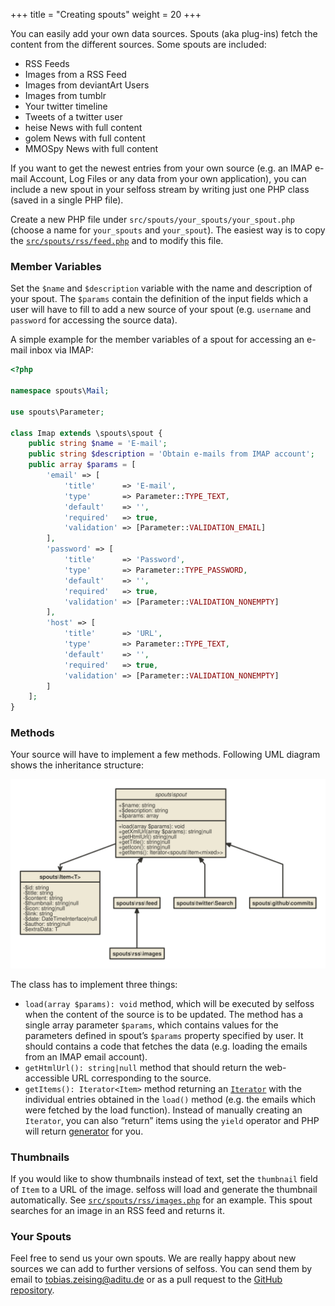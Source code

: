 +++
title = "Creating spouts"
weight = 20
+++

You can easily add your own data sources. Spouts (aka plug-ins) fetch the content from the different sources. Some spouts are included:

* RSS Feeds
* Images from a RSS Feed
* Images from deviantArt Users
* Images from tumblr
* Your twitter timeline
* Tweets of a twitter user
* heise News with full content
* golem News with full content
* MMOSpy News with full content

If you want to get the newest entries from your own source (e.g. an IMAP e-mail Account, Log Files or any data from your own application), you can include a new spout in your selfoss stream by writing just one PHP class (saved in a single PHP file).

Create a new PHP file under `src/spouts/your_spouts/your_spout.php` (choose a name for `your_spouts` and `your_spout`). The easiest way is to copy the [`src/spouts/rss/feed.php`](https://github.com/fossar/selfoss/blob/master/src/spouts/rss/feed.php) and to modify this file.

### Member Variables
Set the `$name` and `$description` variable with the name and description of your spout. The `$params` contain the definition of the input fields which a user will have to fill to add a new source of your spout (e.g. `username` and `password` for accessing the source data).

A simple example for the member variables of a spout for accessing an e-mail inbox via IMAP:

```php
<?php

namespace spouts\Mail;

use spouts\Parameter;

class Imap extends \spouts\spout {
    public string $name = 'E-mail';
    public string $description = 'Obtain e-mails from IMAP account';
    public array $params = [
        'email' => [
            'title'      => 'E-mail',
            'type'       => Parameter::TYPE_TEXT,
            'default'    => '',
            'required'   => true,
            'validation' => [Parameter::VALIDATION_EMAIL]
        ],
        'password' => [
            'title'      => 'Password',
            'type'       => Parameter::TYPE_PASSWORD,
            'default'    => '',
            'required'   => true,
            'validation' => [Parameter::VALIDATION_NONEMPTY]
        ],
        'host' => [
            'title'      => 'URL',
            'type'       => Parameter::TYPE_TEXT,
            'default'    => '',
            'required'   => true,
            'validation' => [Parameter::VALIDATION_NONEMPTY]
        ]
    ];
}
```

### Methods

Your source will have to implement a few methods. Following UML diagram shows the inheritance structure:

![selfoss source UML diagram](uml.svg)

The class has to implement three things:

* `load(array $params): void` method, which will be executed by selfoss when the content of the source is to be updated. The method has a single array parameter `$params`, which contains values for the parameters defined in spout’s `$params` property specified by user. It should contains a code that fetches the data (e.g. loading the emails from an IMAP email account).
* `getHtmlUrl(): string|null` method that should return the web-accessible URL corresponding to the source.
* `getItems(): Iterator<Item>` method returning an [`Iterator`](https://www.php.net/manual/en/class.iterator.php) with the individual entries obtained in the `load()` method (e.g. the emails which were fetched by the load function). Instead of manually creating an `Iterator`, you can also “return” items using the `yield` operator and PHP will return [generator](https://www.php.net/manual/en/language.generators.overview.php) for you.

### Thumbnails

If you would like to show thumbnails instead of text, set the `thumbnail` field of `Item` to a URL of the image. selfoss will load and generate the thumbnail automatically. See [`src/spouts/rss/images.php`](https://github.com/fossar/selfoss/blob/master/src/spouts/rss/images.php) for an example. This spout searches for an image in an RSS feed and returns it.

### Your Spouts

Feel free to send us your own spouts. We are really happy about new sources we can add to further versions of selfoss. You can send them by email to [tobias.zeising@aditu.de](mailto:tobias.zeising@aditu.de) or as a pull request to the [GitHub repository](https://github.com/fossar/selfoss).
